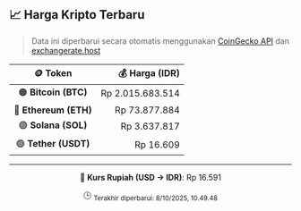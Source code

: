 

<!-- HARGA_KRIPTO -->
## 📈 Harga Kripto Terbaru

> Data ini diperbarui secara otomatis menggunakan [CoinGecko API](https://www.coingecko.com/) dan [exchangerate.host](https://exchangerate.host/)

<div align="center">

| 🪙 Token | 💰 Harga (IDR) |
|:------:|---------------:|
| 🟠 **Bitcoin (BTC)**   | Rp 2.015.683.514 |
| 🔵 **Ethereum (ETH)**  | Rp 73.877.884 |
| 🟣 **Solana (SOL)**    | Rp 3.637.817 |
| 🟢 **Tether (USDT)**   | Rp 16.609 |

---

💱 **Kurs Rupiah (USD → IDR)**: Rp 16.591

🕒 <sub>Terakhir diperbarui: 8/10/2025, 10.49.48</sub>

</div>
<!-- /HARGA_KRIPTO -->